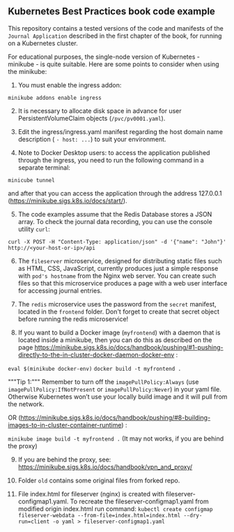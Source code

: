 Kubernetes Best Practices book code example
-------------------------------------------

This repository contains a tested versions of the code and manifests of the `Journal Application` described in the first chapter of the book, for running on a Kubernetes cluster.

For educational purposes, the single-node version of Kubernetes - minikube - is quite suitable. Here are some points to consider when using the minikube:

1. You must enable the ingress addon:

`minikube addons enable ingress`

2. It is necessary to allocate disk space in advance for user PersistentVolumeClaim objects (`/pvc/pv0001.yaml`).

3. Edit the ingress/ingress.yaml manifest regarding the host domain name description ( `- host: ...`) to suit your environment.

4. Note to Docker Desktop users: to access the application published through the ingress, you need to run the following command in a separate terminal:

`minicube tunnel`

and after that you can access the application through the address 127.0.0.1 (https://minikube.sigs.k8s.io/docs/start/).

5. The code examples assume that the Redis Database stores a JSON array. To check the journal data recording, you can use the console utility `curl`:

`curl -X POST -H "Content-Type: application/json" -d '{"name": "John"}' http://<your-host-or-ip>/api`

6. The `fileserver` microservice, designed for distributing static files such as HTML, CSS, JavaScript, currently produces just a simple response with `pod's hostname` from the Nginx web server. You can create such files so that this microservice produces a page with a web user interface for accessing journal entries.

7. The `redis` microservice uses the password from the `secret` manifest, located in the `frontend` folder. Don't forget to create that secret object before running the redis microservice!

8. If you want to build a Docker image (`myfrontend`) with a daemon that is located inside a minikube, then you can do this as described on the page https://minikube.sigs.k8s.io/docs/handbook/pushing/#1-pushing-directly-to-the-in-cluster-docker-daemon-docker-env :

`eval $(minikube docker-env)`
`docker build -t myfrontend .`

"""Tip 1:""" Remember to turn off the `imagePullPolicy:Always` (use `imagePullPolicy:IfNotPresent` or `imagePullPolicy:Never`) in your yaml file. Otherwise Kubernetes won’t use your locally build image and it will pull from the network.

OR (https://minikube.sigs.k8s.io/docs/handbook/pushing/#8-building-images-to-in-cluster-container-runtime) :

`minikube image build -t myfrontend .` (It may not works, if you are behind the proxy)

9. If you are behind the proxy, see: https://minikube.sigs.k8s.io/docs/handbook/vpn_and_proxy/

10. Folder `old` contains some original files from forked repo.

11. File index.html for fileserver (nginx) is created with fileserver-configmap1.yaml. To recreate the fileserver-configmap1.yaml from modified origin index.html run command:
`kubectl create configmap fileserver-webdata --from-file=index.html=index.html --dry-run=client -o yaml > fileserver-configmap1.yaml`



